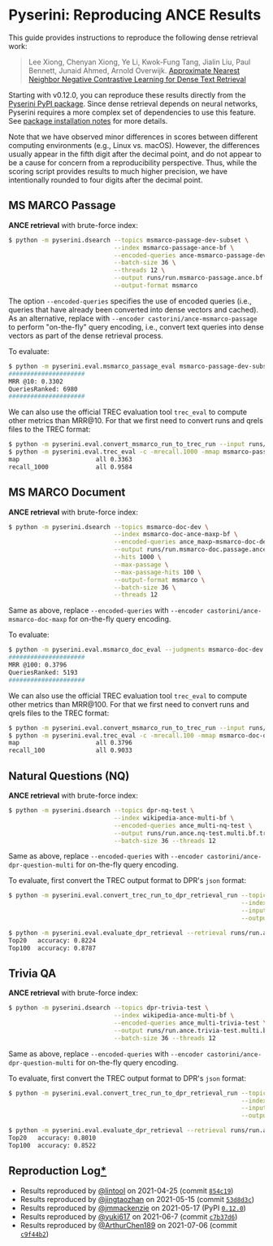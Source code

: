 # Pyserini: Reproducing ANCE Results

This guide provides instructions to reproduce the following dense retrieval work:

> Lee Xiong, Chenyan Xiong, Ye Li, Kwok-Fung Tang, Jialin Liu, Paul Bennett, Junaid Ahmed, Arnold Overwijk. [Approximate Nearest Neighbor Negative Contrastive Learning for Dense Text Retrieval](https://arxiv.org/pdf/2007.00808.pdf)

Starting with v0.12.0, you can reproduce these results directly from the [Pyserini PyPI package](https://pypi.org/project/pyserini/).
Since dense retrieval depends on neural networks, Pyserini requires a more complex set of dependencies to use this feature.
See [package installation notes](../README.md#package-installation) for more details.

Note that we have observed minor differences in scores between different computing environments (e.g., Linux vs. macOS).
However, the differences usually appear in the fifth digit after the decimal point, and do not appear to be a cause for concern from a reproducibility perspective.
Thus, while the scoring script provides results to much higher precision, we have intentionally rounded to four digits after the decimal point.

## MS MARCO Passage

**ANCE retrieval** with brute-force index:
```bash
$ python -m pyserini.dsearch --topics msmarco-passage-dev-subset \
                             --index msmarco-passage-ance-bf \
                             --encoded-queries ance-msmarco-passage-dev-subset \
                             --batch-size 36 \
                             --threads 12 \
                             --output runs/run.msmarco-passage.ance.bf.tsv \
                             --output-format msmarco
```

The option `--encoded-queries` specifies the use of encoded queries (i.e., queries that have already been converted into dense vectors and cached).
As an alternative, replace with `--encoder castorini/ance-msmarco-passage` to perform "on-the-fly" query encoding, i.e., convert text queries into dense vectors as part of the dense retrieval process.

To evaluate:

```bash
$ python -m pyserini.eval.msmarco_passage_eval msmarco-passage-dev-subset runs/run.msmarco-passage.ance.bf.tsv
#####################
MRR @10: 0.3302
QueriesRanked: 6980
#####################
```

We can also use the official TREC evaluation tool `trec_eval` to compute other metrics than MRR@10. 
For that we first need to convert runs and qrels files to the TREC format:

```bash
$ python -m pyserini.eval.convert_msmarco_run_to_trec_run --input runs/run.msmarco-passage.ance.bf.tsv --output runs/run.msmarco-passage.ance.bf.trec
$ python -m pyserini.eval.trec_eval -c -mrecall.1000 -mmap msmarco-passage-dev-subset runs/run.msmarco-passage.ance.bf.trec
map                   	all	0.3363
recall_1000           	all	0.9584
```

## MS MARCO Document

**ANCE retrieval** with brute-force index:
```bash
$ python -m pyserini.dsearch --topics msmarco-doc-dev \
                             --index msmarco-doc-ance-maxp-bf \
                             --encoded-queries ance_maxp-msmarco-doc-dev \
                             --output runs/run.msmarco-doc.passage.ance-maxp.txt \
                             --hits 1000 \
                             --max-passage \
                             --max-passage-hits 100 \
                             --output-format msmarco \
                             --batch-size 36 \
                             --threads 12
```

Same as above, replace `--encoded-queries` with `--encoder castorini/ance-msmarco-doc-maxp` for on-the-fly query encoding.

To evaluate:

```bash
$ python -m pyserini.eval.msmarco_doc_eval --judgments msmarco-doc-dev --run runs/run.msmarco-doc.passage.ance-maxp.txt
#####################
MRR @100: 0.3796
QueriesRanked: 5193
#####################
```

We can also use the official TREC evaluation tool `trec_eval` to compute other metrics than MRR@100. 
For that we first need to convert runs and qrels files to the TREC format:

```bash
$ python -m pyserini.eval.convert_msmarco_run_to_trec_run --input runs/run.msmarco-doc.passage.ance-maxp.txt --output runs/run.msmarco-doc.passage.ance-maxp.trec
$ python -m pyserini.eval.trec_eval -c -mrecall.100 -mmap msmarco-doc-dev runs/run.msmarco-doc.passage.ance-maxp.trec
map                   	all	0.3796
recall_100            	all	0.9033
```

## Natural Questions (NQ)

**ANCE retrieval** with brute-force index:

```bash
$ python -m pyserini.dsearch --topics dpr-nq-test \
                             --index wikipedia-ance-multi-bf \
                             --encoded-queries ance_multi-nq-test \
                             --output runs/run.ance.nq-test.multi.bf.trec \
                             --batch-size 36 --threads 12
```

Same as above, replace `--encoded-queries` with `--encoder castorini/ance-dpr-question-multi` for on-the-fly query encoding.

To evaluate, first convert the TREC output format to DPR's `json` format:

```bash
$ python -m pyserini.eval.convert_trec_run_to_dpr_retrieval_run --topics dpr-nq-test \
                                                                --index wikipedia-dpr \
                                                                --input runs/run.ance.nq-test.multi.bf.trec \
                                                                --output runs/run.ance.nq-test.multi.bf.json

$ python -m pyserini.eval.evaluate_dpr_retrieval --retrieval runs/run.ance.nq-test.multi.bf.json --topk 20 100
Top20	accuracy: 0.8224
Top100	accuracy: 0.8787
```

## Trivia QA

**ANCE retrieval** with brute-force index:

```bash
$ python -m pyserini.dsearch --topics dpr-trivia-test \
                             --index wikipedia-ance-multi-bf \
                             --encoded-queries ance_multi-trivia-test \
                             --output runs/run.ance.trivia-test.multi.bf.trec \
                             --batch-size 36 --threads 12
```

Same as above, replace `--encoded-queries` with `--encoder castorini/ance-dpr-question-multi` for on-the-fly query encoding.

To evaluate, first convert the TREC output format to DPR's `json` format:

```bash
$ python -m pyserini.eval.convert_trec_run_to_dpr_retrieval_run --topics dpr-trivia-test \
                                                                --index wikipedia-dpr \
                                                                --input runs/run.ance.trivia-test.multi.bf.trec \
                                                                --output runs/run.ance.trivia-test.multi.bf.json

$ python -m pyserini.eval.evaluate_dpr_retrieval --retrieval runs/run.ance.trivia-test.multi.bf.json --topk 20 100
Top20	accuracy: 0.8010
Top100	accuracy: 0.8522
```

## Reproduction Log[*](reproducibility.md)

+ Results reproduced by [@lintool](https://github.com/lintool) on 2021-04-25 (commit [`854c19`](https://github.com/castorini/pyserini/commit/854c1930ba00819245c0a9fbcf2090ce14db4db0))
+ Results reproduced by [@jingtaozhan](https://github.com/jingtaozhan) on 2021-05-15 (commit [`53d8d3c`](https://github.com/castorini/pyserini/commit/53d8d3cbb78c88a23ce132a42b0396caad7d2e0f))
+ Results reproduced by [@jmmackenzie](https://github.com/jmmackenzie) on 2021-05-17 (PyPI [`0.12.0`](https://pypi.org/project/pyserini/0.12.0/))
+ Results reproduced by [@yuki617](https://github.com/yuki617) on 2021-06-7 (commit [`c7b37d6`](https://github.com/castorini/pyserini/commit/c7b37d6073cda62685f64d6d0b99dc46f0718346))
+ Results reproduced by [@ArthurChen189](https://github.com/ArthurChen189) on 2021-07-06 (commit [`c9f44b2`](https://github.com/castorini/pyserini/commit/c9f44b2a24103fff4887cade831f9b7c2472b190))
